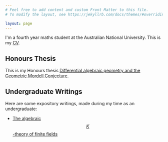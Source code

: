```yaml
---
# Feel free to add content and custom Front Matter to this file.
# To modify the layout, see https://jekyllrb.com/docs/themes/#overriding-theme-defaults

layout: page
---
```


I'm a fourth year maths student at the Australian National University. This is my [CV][my_cv].

## Honours Thesis
This is my Honours thesis [Differential algebraic geometry and the Geometric Mordell Conjecture][my_thesis]. 

## Undergraduate Writings
Here are some expository writings, made during my time as an undergraduate:

* [The algebraic $$K$$-theory of finite fields][K-theory]


[my_cv]: /cv/callum_sutton_CV.pdf
[my_thesis]: /thesis/thesis.pdf
[K-theory]: /writing/the_algebraic_K_theory_of_finite_fields